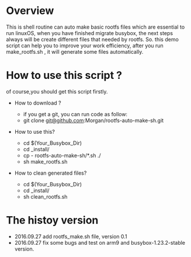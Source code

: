 # Overview
This is shell routine can auto make basic rootfs files which are essential to run linuxOS, when you 
have finished migrate busybox, the next steps always will be create different
files that needed by rootfs. So. this demo script can help you to improve your
work efficiency, after you run make_rootfs.sh , it will generate some files
automatically.

# How to use this script ?

of course,you should get this script firstly.

- How to download ?
	- if you get a git, you can run code as follow:
	- git clone git@github.com:Morgan/rootfs-auto-make-sh.git

- How to use this?
	- cd $(Your_Busybox_Dir)
	- cd _install/
	- cp - rootfs-auto-make-sh/*.sh ./
	- sh make_rootfs.sh

- How to clean generated files?
	- cd $(Your_Busybox_Dir)
	- cd _install/
	- sh clean_rootfs.sh


# The histoy version
- 2016.09.27 add rootfs_make.sh file, version 0.1
- 2016.09.27 fix some bugs and test on arm9 and busybox-1.23.2-stable version.
